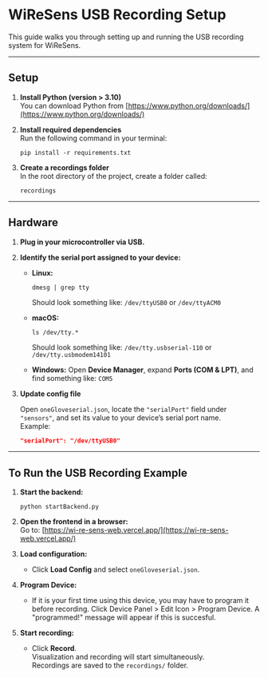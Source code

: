 # WiReSens USB Recording Setup

This guide walks you through setting up and running the USB recording system for WiReSens.

---

## Setup

1. **Install Python (version > 3.10)**  
   You can download Python from [https://www.python.org/downloads/](https://www.python.org/downloads/)

2. **Install required dependencies**  
   Run the following command in your terminal:

   ```
   pip install -r requirements.txt
   ```

3. **Create a recordings folder**  
   In the root directory of the project, create a folder called:
   ```
   recordings
   ```

---

## Hardware

1. **Plug in your microcontroller via USB.**

2. **Identify the serial port assigned to your device:**

   - **Linux:**

     ```
     dmesg | grep tty
     ```

     Should look something like: `/dev/ttyUSB0` or `/dev/ttyACM0`

   - **macOS:**

     ```
     ls /dev/tty.*
     ```

     Should look something like: `/dev/tty.usbserial-110` or `/dev/tty.usbmodem14101`

   - **Windows:**
     Open **Device Manager**, expand **Ports (COM & LPT)**, and find something like: `COM5`

3. **Update config file**

   Open `oneGloveserial.json`, locate the `"serialPort"` field under `"sensors"`, and set its value to your device’s serial port name.  
   Example:

   ```json
   "serialPort": "/dev/ttyUSB0"
   ```

---

## To Run the USB Recording Example

1. **Start the backend:**

   ```
   python startBackend.py
   ```

2. **Open the frontend in a browser:**  
   Go to: [https://wi-re-sens-web.vercel.app/](https://wi-re-sens-web.vercel.app/)

3. **Load configuration:**

   - Click **Load Config** and select `oneGloveserial.json`.

4. **Program Device:**

   - If it is your first time using this device, you may have to program it before recording. Click Device Panel > Edit Icon > Program Device. A "programmed!" message will appear if this is succesful.

5. **Start recording:**
   - Click **Record**.  
     Visualization and recording will start simultaneously.  
     Recordings are saved to the `recordings/` folder.
